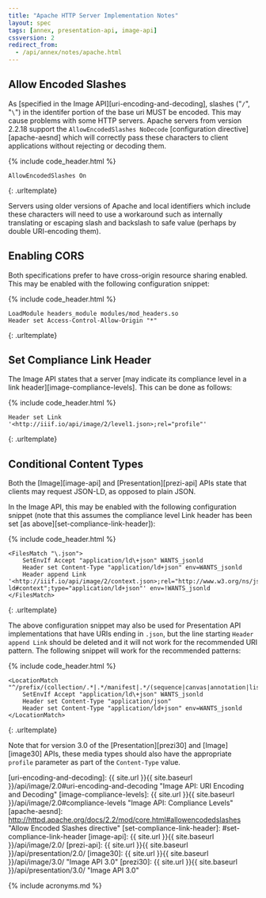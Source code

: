 ```yaml
---
title: "Apache HTTP Server Implementation Notes"
layout: spec
tags: [annex, presentation-api, image-api]
cssversion: 2
redirect_from:
  - /api/annex/notes/apache.html
---
```


## Allow Encoded Slashes

As [specified in the Image API][uri-encoding-and-decoding], slashes ("`/`", "`\`") in the identifer portion of the base uri MUST be encoded. This may cause problems with some HTTP servers. Apache servers from version 2.2.18 support the `AllowEncodedSlashes NoDecode` [configuration directive][apache-aesnd] which will correctly pass these characters to client applications without rejecting or decoding them.

{% include code_header.html %}
``` apacheconf
AllowEncodedSlashes On
```
{: .urltemplate}

Servers using older versions of Apache and local identifiers which include these characters will need to use a workaround such as internally translating or escaping slash and backslash to safe value (perhaps by double URI-encoding them).

## Enabling CORS

Both specifications prefer to have cross-origin resource sharing enabled. This may be enabled with the following configuration snippet:

{% include code_header.html %}
``` apacheconf
LoadModule headers_module modules/mod_headers.so
Header set Access-Control-Allow-Origin "*"
```
{: .urltemplate}

## Set Compliance Link Header

The Image API states that a server [may indicate its compliance level in a link header][image-compliance-levels]. This can be done as follows:

{% include code_header.html %}
``` apacheconf
Header set Link '<http://iiif.io/api/image/2/level1.json>;rel="profile"'
```
{: .urltemplate}

## Conditional Content Types

Both the [Image][image-api] and [Presentation][prezi-api] APIs state that clients may request JSON-LD, as opposed to plain JSON.

In the Image API, this may be enabled with the following configuration snippet (note that this assumes the compliance level Link header has been set [as above][set-compliance-link-header]):

{% include code_header.html %}
``` apacheconf
<FilesMatch "\.json">
    SetEnvIf Accept "application/ld\+json" WANTS_jsonld
    Header set Content-Type "application/ld+json" env=WANTS_jsonld
    Header append Link '<http://iiif.io/api/image/2/context.json>;rel="http://www.w3.org/ns/json-ld#context";type="application/ld+json"' env=!WANTS_jsonld
</FilesMatch>
```
{: .urltemplate}

The above configuration snippet may also be used for Presentation API implementations that have URIs ending in `.json`, but the line starting `Header append Link` should be deleted and it will not work for the recommended URI pattern. The following snippet will work for the recommended patterns:

{% include code_header.html %}
``` apacheconf
<LocationMatch "^/prefix/(collection/.*|.*/manifest|.*/(sequence|canvas|annotation|list|range|layer)/.*)$">
    SetEnvIf Accept "application/ld\+json" WANTS_jsonld
    Header set Content-Type "application/json"
    Header set Content-Type "application/ld+json" env=WANTS_jsonld
</LocationMatch>
```
{: .urltemplate}

Note that for version 3.0 of the [Presentation][prezi30] and [Image][image30] APIs, these media types should also have the appropriate `profile` parameter as part of the `Content-Type` value.

[uri-encoding-and-decoding]: {{ site.url }}{{ site.baseurl }}/api/image/2.0#uri-encoding-and-decoding "Image API: URI Encoding and Decoding"
[image-compliance-levels]: {{ site.url }}{{ site.baseurl }}/api/image/2.0#compliance-levels "Image API: Compliance Levels"
[apache-aesnd]: http://httpd.apache.org/docs/2.2/mod/core.html#allowencodedslashes "Allow Encoded Slashes directive"
[set-compliance-link-header]: #set-compliance-link-header
[image-api]: {{ site.url }}{{ site.baseurl }}/api/image/2.0/
[prezi-api]: {{ site.url }}{{ site.baseurl }}/api/presentation/2.0/
[image30]: {{ site.url }}{{ site.baseurl }}/api/image/3.0/ "Image API 3.0"
[prezi30]: {{ site.url }}{{ site.baseurl }}/api/presentation/3.0/ "Image API 3.0"

{% include acronyms.md %}
